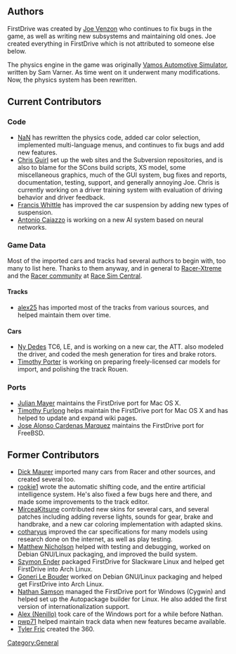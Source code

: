 Authors
-------

FirstDrive was created by [Joe Venzon](http://vdrift.net/Forum/member.php?action=profile&uid=1) who continues to fix bugs in the game, as well as writing new subsystems and maintaining old ones. Joe created everything in FirstDrive which is not attributed to someone else below.

The physics engine in the game was originally [Vamos Automotive Simulator](http://vamos.sourceforge.net/), written by Sam Varner. As time went on it underwent many modifications. Now, the physics system has been rewritten.

Current Contributors
--------------------

### Code

-   [NaN](http://vdrift.net/Forum/member.php?action=profile&uid=4879) has rewritten the physics code, added car color selection, implemented multi-language menus, and continues to fix bugs and add new features.
-   [Chris Guirl](http://vdrift.net/users.php?mode=profile&uid=4) set up the web sites and the Subversion repositories, and is also to blame for the SCons build scripts, XS model, some miscellaneous graphics, much of the GUI system, bug fixes and reports, documentation, testing, support, and generally annoying Joe. Chris is currently working on a driver training system with evaluation of driving behavior and driver feedback.
-   [Francis Whittle](http://vdrift.net/users.php?mode=profile&uid=1435) has improved the car suspension by adding new types of suspension.
-   [Antonio Caiazzo](http://vdrift.net/users.php?mode=profile&uid=5534) is working on a new AI system based on neural networks.

### Game Data

Most of the imported cars and tracks had several authors to begin with, too many to list here. Thanks to them anyway, and in general to [Racer-Xtreme](http://www.racer-xtreme.com/) and the [Racer community](http://www.racer.nl/) at [Race Sim Central](http://www.rscnet.org/).

#### Tracks

-   [alex25](http://vdrift.net/users.php?mode=profile&uid=412) has imported most of the tracks from various sources, and helped maintain them over time.

#### Cars

-   [Ny Dedes](http://vdrift.net/users.php?mode=profile&uid=1337) TC6, LE, and is working on a new car, the ATT. also modeled the driver, and coded the mesh generation for tires and brake rotors.
-   [Timothy Porter](http://vdrift.net/users.php?mode=profile&uid=3407) is working on preparing freely-licensed car models for import, and polishing the track Rouen.

### Ports

-   [Julian Mayer](http://vdrift.net/users.php?mode=profile&uid=140) maintains the FirstDrive port for Mac OS X.
-   [Timothy Furlong](http://vdrift.net/Forum/member.php?action=profile&uid=2097) helps maintain the FirstDrive port for Mac OS X and has helped to update and expand wiki pages.
-   [Jose Alonso Cardenas Marquez](http://vdrift.net/users.php?mode=profile&uid=167) maintains the FirstDrive port for FreeBSD.

Former Contributors
-------------------

-   [Dick Maurer](http://vdrift.net/users.php?mode=profile&uid=240) imported many cars from Racer and other sources, and created several too.
-   [rookie1](http://vdrift.net/users.php?mode=profile&uid=755) wrote the automatic shifting code, and the entire artificial intelligence system. He's also fixed a few bugs here and there, and made some improvements to the track editor.
-   [MirceaKitsune](http://vdrift.net/users.php?mode=profile&uid=5095) contributed new skins for several cars, and several patches including adding reverse lights, sounds for gear, brake and handbrake, and a new car coloring implementation with adapted skins.
-   [cotharyus](http://vdrift.net/users.php?mode=profile&uid=710) improved the car specifications for many models using research done on the internet, as well as play testing.
-   [Matthew Nicholson](http://vdrift.net/users.php?mode=profile&uid=197) helped with testing and debugging, worked on Debian GNU/Linux packaging, and improved the build system.
-   [Szymon Ender](http://vdrift.net/users.php?mode=profile&uid=364) packaged FirstDrive for Slackware Linux and helped get FirstDrive into Arch Linux.
-   [Goneri Le Bouder](http://vdrift.net/users.php?mode=profile&uid=1356) worked on Debian GNU/Linux packaging and helped get FirstDrive into Arch Linux.
-   [Nathan Samson](http://vdrift.net/users.php?mode=profile&uid=32) managed the FirstDrive port for Windows (Cygwin) and helped set up the Autopackage builder for Linux. He also added the first version of internationalization support.
-   [Alex (Nenillo)](http://vdrift.net/users.php?mode=profile&uid=158) took care of the Windows port for a while before Nathan.
-   [pwp71](http://vdrift.net/users.php?mode=profile&uid=769) helped maintain track data when new features became available.
-   [Tyler Fric](http://vdrift.net/Forum/profile.php?mode=viewprofile&u=1324) created the 360.

<Category:General>
